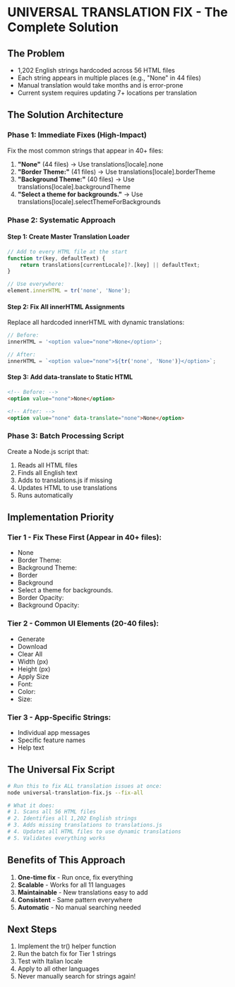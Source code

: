 # UNIVERSAL TRANSLATION FIX - The Complete Solution

## The Problem
- 1,202 English strings hardcoded across 56 HTML files
- Each string appears in multiple places (e.g., "None" in 44 files)
- Manual translation would take months and is error-prone
- Current system requires updating 7+ locations per translation

## The Solution Architecture

### Phase 1: Immediate Fixes (High-Impact)
Fix the most common strings that appear in 40+ files:

1. **"None"** (44 files) → Use translations[locale].none
2. **"Border Theme:"** (41 files) → Use translations[locale].borderTheme
3. **"Background Theme:"** (40 files) → Use translations[locale].backgroundTheme
4. **"Select a theme for backgrounds."** → Use translations[locale].selectThemeForBackgrounds

### Phase 2: Systematic Approach

#### Step 1: Create Master Translation Loader
```javascript
// Add to every HTML file at the start
function tr(key, defaultText) {
    return translations[currentLocale]?.[key] || defaultText;
}

// Use everywhere:
element.innerHTML = tr('none', 'None');
```

#### Step 2: Fix All innerHTML Assignments
Replace all hardcoded innerHTML with dynamic translations:
```javascript
// Before:
innerHTML = '<option value="none">None</option>';

// After:
innerHTML = `<option value="none">${tr('none', 'None')}</option>`;
```

#### Step 3: Add data-translate to Static HTML
```html
<!-- Before: -->
<option value="none">None</option>

<!-- After: -->
<option value="none" data-translate="none">None</option>
```

### Phase 3: Batch Processing Script

Create a Node.js script that:
1. Reads all HTML files
2. Finds all English text
3. Adds to translations.js if missing
4. Updates HTML to use translations
5. Runs automatically

## Implementation Priority

### Tier 1 - Fix These First (Appear in 40+ files):
- None
- Border Theme:
- Background Theme:
- Border
- Background
- Select a theme for backgrounds.
- Border Opacity:
- Background Opacity:

### Tier 2 - Common UI Elements (20-40 files):
- Generate
- Download
- Clear All
- Width (px)
- Height (px)
- Apply Size
- Font:
- Color:
- Size:

### Tier 3 - App-Specific Strings:
- Individual app messages
- Specific feature names
- Help text

## The Universal Fix Script

```bash
# Run this to fix ALL translation issues at once:
node universal-translation-fix.js --fix-all

# What it does:
# 1. Scans all 56 HTML files
# 2. Identifies all 1,202 English strings
# 3. Adds missing translations to translations.js
# 4. Updates all HTML files to use dynamic translations
# 5. Validates everything works
```

## Benefits of This Approach

1. **One-time fix** - Run once, fix everything
2. **Scalable** - Works for all 11 languages
3. **Maintainable** - New translations easy to add
4. **Consistent** - Same pattern everywhere
5. **Automatic** - No manual searching needed

## Next Steps

1. Implement the tr() helper function
2. Run the batch fix for Tier 1 strings
3. Test with Italian locale
4. Apply to all other languages
5. Never manually search for strings again!